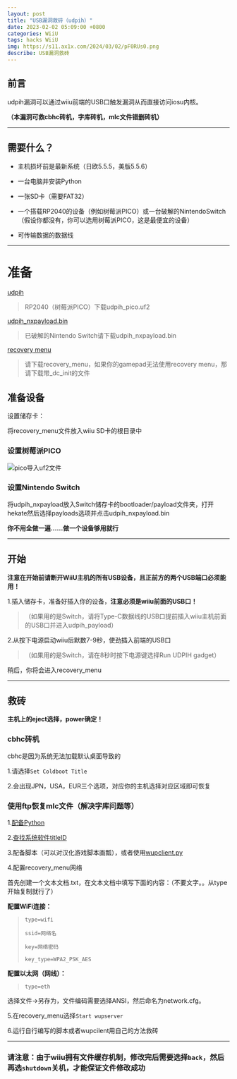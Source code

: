 ```yaml
---
layout: post
title: "USB漏洞救砖（udpih）"
date: 2023-02-02 05:09:00 +0800
categories: WiiU
tags: hacks WiiU
img: https://s11.ax1x.com/2024/03/02/pF0RUs0.png
describe: USB漏洞救砖
---
```


## 前言

udpih漏洞可以通过wiiu前端的USB口触发漏洞从而直接访问iosu内核。

**（本漏洞可救cbhc砖机，字库砖机，mlc文件错删砖机）**

<hr />

## 需要什么？

- 主机损坏前是最新系统（日欧5.5.5，美版5.5.6）

- 一台电脑并安装Python

- 一张SD卡（需要FAT32）

- 一个搭载RP2040的设备（例如树莓派PICO）或一台破解的NintendoSwitch（假设你都没有，你可以选用树莓派PICO，这是最便宜的设备）

- 可传输数据的数据线

<hr />

# 准备

[udpih](https://github.com/GaryOderNichts/udpih/releases/)

> RP2040（树莓派PICO）下载udpih_pico.uf2

[udpih_nxpayload.bin](https://github.com/GaryOderNichts/udpih_nxpayload/releases/)

> 已破解的Nintendo Switch请下载udpih_nxpayload.bin

[recovery menu](https://github.com/GaryOderNichts/recovery_menu/releases/)

> 请下载recovery_menu，如果你的gamepad无法使用recovery menu，那请下载带_dc_init的文件

## 准备设备

设置储存卡：

将recovery_menu文件放入wiiu SD卡的根目录中

### 设置树莓派PICO

![pico导入uf2文件](https://pico.org.cn/images/blink-an-led-final.gif)

### 设置Nintendo Switch

将udpih_nxpayload放入Switch储存卡的bootloader/payload文件夹，打开hekate然后选择payloads选项并点击udpih_nxpayload.bin

**你不用全做一遍……做一个设备够用就行**

<hr />

## 开始

**注意在开始前请断开WiiU主机的所有USB设备，且正前方的两个USB端口必须能用！**

1.插入储存卡，准备好插入你的设备，**注意必须是wiiu前面的USB口！**

> （如果用的是Switch，请将Type-C数据线的USB口提前插入wiiu主机前面的USB口并进入udpih_payload）

2.从按下电源启动wiiu后默数7-9秒，使劲插入前端的USB口

> （如果用的是Switch，请在8秒时按下电源键选择Run UDPIH gadget）

稍后，你将会进入recovery_menu

<hr />

## 救砖

**主机上的eject选择，power确定！**

### cbhc砖机

cbhc是因为系统无法加载默认桌面导致的

1.请选择``Set Coldboot Title``

2.会出现JPN，USA，EUR三个选项，对应你的主机选择对应区域即可恢复

### 使用ftp恢复mlc文件（解决字库问题等）

1.[配备Python](https://www.python.org/)

2.[查找系统软件titleID](https://wiiubrew.org/wiki/Title_database)

3.配备脚本（可以对汉化游戏脚本画瓢），或者使用[wupclient.py](https://wiki.hacks.guide/wiki/Wii_U:Wupclient)

4.配置recovery_menu网络

首先创建一个文本文档.txt，在文本文档中填写下面的内容：（不要文字。。从type开始复制就行了）

**配置WiFi连接：**

> ``type=wifi``
>
> ``ssid=网络名``
> 
> ``key=网络密码``
>
> ``key_type=WPA2_PSK_AES``

**配置以太网（网线）：**

>``type=eth``

选择文件->另存为，文件编码需要选择ANSI，然后命名为network.cfg。

5.在recovery_menu选择``Start wupserver``

6.运行自行编写的脚本或者wupcilent用自己的方法救砖

<hr />

### 请注意：由于wiiu拥有文件缓存机制，修改完后需要选择``back``，然后再选``shutdown``关机，才能保证文件修改成功
